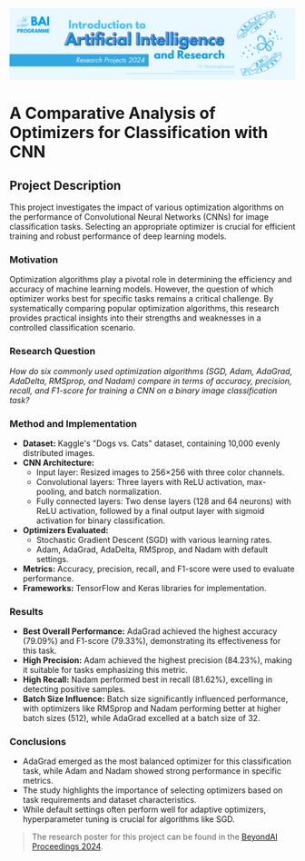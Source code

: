 ![BeyondAI Banner for Research Projects](../BeyondAI_Banner_Research_Projects_2024.png)

# A Comparative Analysis of Optimizers for Classification with CNN

## Project Description

This project investigates the impact of various optimization algorithms on the performance of Convolutional Neural Networks (CNNs) for image classification tasks. Selecting an appropriate optimizer is crucial for efficient training and robust performance of deep learning models.

### Motivation

Optimization algorithms play a pivotal role in determining the efficiency and accuracy of machine learning models. However, the question of which optimizer works best for specific tasks remains a critical challenge. By systematically comparing popular optimization algorithms, this research provides practical insights into their strengths and weaknesses in a controlled classification scenario.

### Research Question

*How do six commonly used optimization algorithms (SGD, Adam, AdaGrad, AdaDelta, RMSprop, and Nadam) compare in terms of accuracy, precision, recall, and F1-score for training a CNN on a binary image classification task?*

### Method and Implementation

- **Dataset:** Kaggle's "Dogs vs. Cats" dataset, containing 10,000 evenly distributed images.
- **CNN Architecture:**
  - Input layer: Resized images to 256×256 with three color channels.
  - Convolutional layers: Three layers with ReLU activation, max-pooling, and batch normalization.
  - Fully connected layers: Two dense layers (128 and 64 neurons) with ReLU activation, followed by a final output layer with sigmoid activation for binary classification.
- **Optimizers Evaluated:**
  - Stochastic Gradient Descent (SGD) with various learning rates.
  - Adam, AdaGrad, AdaDelta, RMSprop, and Nadam with default settings.
- **Metrics:** Accuracy, precision, recall, and F1-score were used to evaluate performance.
- **Frameworks:** TensorFlow and Keras libraries for implementation.

### Results

- **Best Overall Performance:** AdaGrad achieved the highest accuracy (79.09%) and F1-score (79.33%), demonstrating its effectiveness for this task.
- **High Precision:** Adam achieved the highest precision (84.23%), making it suitable for tasks emphasizing this metric.
- **High Recall:** Nadam performed best in recall (81.62%), excelling in detecting positive samples.
- **Batch Size Influence:** Batch size significantly influenced performance, with optimizers like RMSprop and Nadam performing better at higher batch sizes (512), while AdaGrad excelled at a batch size of 32.

### Conclusions

- AdaGrad emerged as the most balanced optimizer for this classification task, while Adam and Nadam showed strong performance in specific metrics.
- The study highlights the importance of selecting optimizers based on task requirements and dataset characteristics.
- While default settings often perform well for adaptive optimizers, hyperparameter tuning is crucial for algorithms like SGD.

> The research poster for this project can be found in the [BeyondAI Proceedings 2024](https://thinkingbeyond.education/beyondai_proceedings_2024/).
